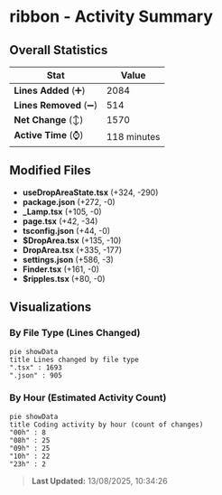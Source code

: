 # ribbon - Activity Summary 

## Overall Statistics

| Stat                   | Value                                                             |
| ---------------------- | ----------------------------------------------------------------- |
| **Lines Added** (➕)   | 2084                                          |
| **Lines Removed** (➖) | 514                                        |
| **Net Change** (↕)    | 1570                |
| **Active Time** (⌚)   | 118 minutes |


## Modified Files
- **useDropAreaState.tsx** (+324, -290)
- **package.json** (+272, -0)
- **_Lamp.tsx** (+105, -0)
- **page.tsx** (+42, -34)
- **tsconfig.json** (+44, -0)
- **$DropArea.tsx** (+135, -10)
- **DropArea.tsx** (+335, -177)
- **settings.json** (+586, -3)
- **Finder.tsx** (+161, -0)
- **$ripples.tsx** (+80, -0)

## Visualizations

### By File Type (Lines Changed)

```mermaid
pie showData
title Lines changed by file type
".tsx" : 1693
".json" : 905
```

### By Hour (Estimated Activity Count)

```mermaid
pie showData
title Coding activity by hour (count of changes)
"00h" : 8
"08h" : 25
"09h" : 25
"10h" : 22
"23h" : 2
```


> **Last Updated:** 13/08/2025, 10:34:26